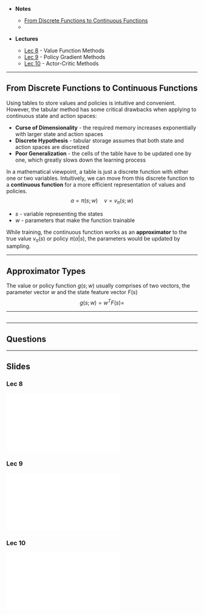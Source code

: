 
+ **Notes**
	+ [From Discrete Functions to Continuous Functions](#From%20Discrete%20Functions%20to%20Continuous%20Functions)
	+ 

+ **Lectures**
	+ [Lec 8](#Lec%208) - Value Function Methods
	+ [Lec 9](#Lec%209) - Policy Gradient Methods
	+ [Lec 10](#Lec%2010) - Actor-Critic Methods

---
## From Discrete Functions to Continuous Functions

Using tables to store values and policies is intuitive and convenient. However, the tabular method has some critical drawbacks when applying to continuous state and action spaces:

+ **Curse of Dimensionality** - the required memory increases exponentially with larger state and action spaces
+ **Discrete Hypothesis** - tabular storage assumes that both state and action spaces are discretized
+ **Poor Generalization** - the cells of the table have to be updated one by one, which greatly slows down the learning process

In a mathematical viewpoint, a table is just a discrete function with either one or two variables. Intuitively, we can move from this discrete function to a **continuous function** for a more efficient representation of values and policies.
$$a=\pi(s;w)\quad v=v_\pi(s;w)$$
+ $s$ - variable representing the states
+ $w$ - parameters that make the function trainable

While training, the continuous function works as an **approximator** to the true value $v_\pi(s)$ or policy $\pi(a|s)$, the parameters would be updated by sampling.

---
## Approximator Types

The value or policy function $g(s;w)$ usually comprises of two vectors, the parameter vector $w$ and the state feature vector $F(s)$
$$g(s;w)=w^TF(s)=$$





---
##




---
## Questions






---
## Slides

### Lec 8

![](PPT_Reinforcement_Learning_NTU_2025_v1_0_Lecture%208(1).pdf)

### Lec 9

![](67795067.pdf)

### Lec 10

![](PPT_Reinforcement_Learning_NTU_2025_v1_0_Lecture%2010.pdf)